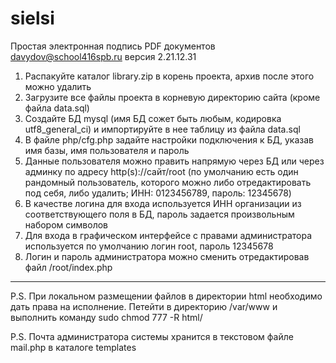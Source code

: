 # sielsi
Простая электронная подпись PDF документов
davydov@school416spb.ru версия 2.21.12.31

1. Распакуйте каталог library.zip в корень проекта, архив после этого можно удалить
2. Загрузите все файлы проекта в корневую директорию сайта (кроме файла data.sql)
3. Создайте БД mysql (имя БД сожет быть любым, кодировка utf8_general_ci) и импортируйте в нее таблицу из файла data.sql
4. В файле php/cfg.php задайте настройки подключения к БД, указав имя базы, имя пользователя и пароль
5. Данные пользователя можно править напрямую через БД или через админку по адресу http(s)://сайт/root (по умолчанию есть один рандомный пользователь, которого можно либо отредактировать под себя, либо удалить; ИНН: 0123456789, пароль: 12345678)
6. В качестве логина для входа используется ИНН организации из соответствующего поля в БД, пароль задается произвольным набором символов
7. Для входа в графическом интерфейсе с правами администратора используется по умолчанию логин root, пароль 12345678
8. Логин и пароль администратора можно сменить отредактировав файл /root/index.php
-----
P.S. При локальном размещении файлов в директории html необходимо дать права на исполнение. Петейти в директорию /var/www и выполнить команду sudo chmod 777 -R html/

P.S. Почта администратора системы хранится в текстовом файле mail.php в каталоге templates
